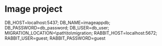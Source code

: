 # Image project

DB_HOST=localhost:5437;
DB_NAME=imageappdb;
DB_PASSWORD=db_password;
DB_USER=db_user;
MIGRATION_LOCATION=\path\to\migration;
RABBIT_HOST=localhost:5672;
RABBIT_USER=guest;
RABBIT_PASSWORD=guest